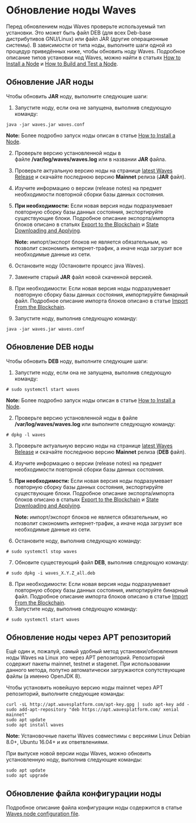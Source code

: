 # Обновление ноды Waves

Перед обновлением ноды Waves проверьте используемый тип установки. Это может быть файл DEB (для всех Deb-base дистрибутивов GNU/Linux) или файл JAR (другие операционные системы). В зависимости от типа ноды, выполните шаги одной из процедур приведённых ниже, чтобы обновить ноду Waves. Подробное описание типов установки нод Waves, можно найти в статьях [How to Install a Node](https://docs.wavesplatform.com/en/waves-node/how-to-install-a-node/how-to-install-a-node.html) и [How to Build and Test a Node](https://docs.wavesplatform.com/en/waves-node/how-to-build-and-test-a-node.html).

## Обновление JAR ноды 

Чтобы обновить **JAR** ноду, выполните следующие шаги:

1. Запустите ноду, если она не запущена, выполнив следующую команду: 
```
java -jar waves.jar waves.conf
```
**Note:** Более подробно запуск ноды описан в статье  [How to Install a Node](https://docs.wavesplatform.com/en/waves-node/how-to-install-a-node/how-to-install-a-node.html).

2. Проверьте версию установленной ноды в файле **/var/log/waves/waves.log** или в названии **JAR** файла.
3. Проверьте актуальную версию ноды на странице [latest Waves Release](https://github.com/wavesplatform/Waves/releases) и скачайте последнюю версию **Mainnet** релиза (**JAR** файл).
4. Изучите информацию о версии (release notes) на предмет необходимости повторной сборки базы данных состояния.
5. **При необходимости:** Если новая версия ноды подразумевает повторную сборку базы данных состояния, экспортируйте существующие блоки.
Подробное описание экспорта/импорта блоков описано в статьях  [Export to the Blockchain](https://docs.wavesplatform.com/en/waves-node/options-for-getting-actual-blockchain/export-and-import-from-the-blockchain.html) и [State Downloading and Applying](https://docs.wavesplatform.com/en/waves-node/options-for-getting-actual-blockchain/state-downloading-and-applying.html).
     
   **Note:** импорт/экспорт блоков не является обязательным, но позволит сэкономить интернет-трафик, а иначе нода загрузит все необходимые данные из сети.

6. Остановите ноду (Остановите процесс java Waves).

7. Замените старый **JAR** файл новой скаченной версией.

8. При необходимости: Если новая версия ноды подразумевает повторную сборку базы данных состояния, импортируйте бинарный файл. Подробное описание импорта блоков описано в статье [Import From the Blockchain](https://docs.wavesplatform.com/en/waves-node/options-for-getting-actual-blockchain/import-from-the-blockchain.html).
9. Запустите ноду, выполнив следующую команду:
```
java -jar waves.jar waves.conf
```
## Обновление DEB ноды

Чтобы обновить **DEB** ноду, выполните следующие шаги:

1. Запустите ноду, если она не запущена, выполнив следующую команду: 
```
# sudo systemctl start waves
```
**Note:** Более подробно запуск ноды описан в статье [How to Install a Node](https://docs.wavesplatform.com/en/waves-node/how-to-install-a-node/how-to-install-a-node.html).

2. Проверьте версию установленной ноды в файле **/var/log/waves/waves.log** или выполните следующую команду:
```
# dpkg -l waves
```
3. Проверьте актуальную версию ноды на странице [latest Waves Release](https://github.com/wavesplatform/Waves/releases) и скачайте последнюю версию **Mainnet** релиза (**DEB** файл).
4. Изучите информацию о версии (release notes) на предмет необходимости повторной сборки базы данных состояния.
5. **При необходимости:** Если новая версия ноды подразумевает повторную сборку базы данных состояния, экспортируйте существующие блоки.
Подробное описание экспорта/импорта блоков описано в статьях [Export to the Blockchain](https://docs.wavesplatform.com/en/waves-node/options-for-getting-actual-blockchain/export-and-import-from-the-blockchain.html) и [State Downloading and Applying](https://docs.wavesplatform.com/en/waves-node/options-for-getting-actual-blockchain/state-downloading-and-applying.html).
     
   **Note:** импорт/экспорт блоков не является обязательным, но позволит сэкономить интернет-трафик, а иначе нода загрузит все необходимые данные из сети.
6. Остановите ноду, выполнив следующую команду:

```
# sudo systemctl stop waves
```
7. Обновите существующий файл **DEB**, выполнив следующую команду:  

```
# sudo dpkg -i waves_X.Y.Z_all.deb
```
8. При необходимости: Если новая версия ноды подразумевает повторную сборку базы данных состояния, импортируйте бинарный файл. Подробное описание импорта блоков описано в статье  [Import From the Blockchain](https://docs.wavesplatform.com/en/waves-node/options-for-getting-actual-blockchain/import-from-the-blockchain.html).
9. Запустите ноду, выполнив следующую команду:
```
# sudo systemctl start waves
```
## Обновление ноды через APT репозиторий

Ещё один и, пожалуй, самый удобный метод установки/обновления ноды Waves на Linux это через APT репозиторий. Репозиторий содержит пакеты mainnet, testnet и stagenet.
При использовании данного метода, попутно автоматически загружаются сопутствующие файлы (а именно OpenJDK 8).

Чтобы установить новейшую версию ноды mainnet через APT репозиторий, выполните следующие команды: 
```
curl -sL http://apt.wavesplatform.com/apt-key.gpg | sudo apt-key add -
sudo add-apt-repository "deb https://apt.wavesplatform.com/ xenial mainnet"
sudo apt update
sudo apt install waves
```
**Note:** Установочные пакеты Waves совместимы с версиями Linux Debian 8.0+, Ubuntu 16.04+ и их ответвлениями.

При выпуске новой версии ноды Waves, можно обновить установленную ноду, выполнив следующие команды: 

```
sudo apt update
sudo apt upgrade
```

## Обновление файла конфигурации ноды

Подробное описание файла конфигурации ноды содержится в статье [Waves node configuration file](https://docs.wavesplatform.com/en/waves-node/node-configuration.html).



